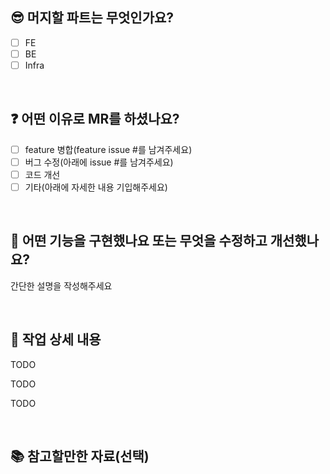 ## 😎 머지할 파트는 무엇인가요?
  - [ ] FE
  - [ ] BE
  - [ ] Infra

<br>

## ❓ 어떤 이유로 MR를 하셨나요?
- [ ] feature 병합(feature issue #를 남겨주세요)
- [ ] 버그 수정(아래에 issue #를 남겨주세요)
- [ ] 코드 개선
- [ ] 기타(아래에 자세한 내용 기입해주세요)

<br>

## 🤖 어떤 기능을 구현했나요 또는 무엇을 수정하고 개선했나요?

간단한 설명을 작성해주세요

<br>

## 👾 작업 상세 내용

TODO

TODO

TODO

<br>

## 📚 참고할만한 자료(선택)
